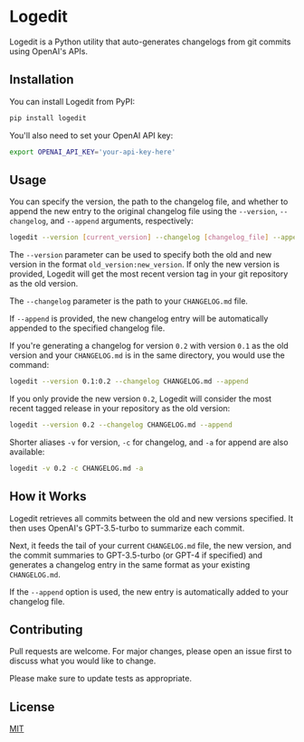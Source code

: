 # Logedit

Logedit is a Python utility that auto-generates changelogs from git commits using OpenAI's APIs.

## Installation

You can install Logedit from PyPI:

```bash
pip install logedit
```

You'll also need to set your OpenAI API key:

```bash
export OPENAI_API_KEY='your-api-key-here'
```

## Usage

You can specify the version, the path to the changelog file, and whether to append the new entry to the original changelog file using the `--version`, `--changelog`, and `--append` arguments, respectively:

```bash
logedit --version [current_version] --changelog [changelog_file] --append
```

The `--version` parameter can be used to specify both the old and new version in the format `old_version:new_version`. If only the new version is provided, Logedit will get the most recent version tag in your git repository as the old version.

The `--changelog` parameter is the path to your `CHANGELOG.md` file.

If `--append` is provided, the new changelog entry will be automatically appended to the specified changelog file.

If you're generating a changelog for version `0.2` with version `0.1` as the old version and your `CHANGELOG.md` is in the same directory, you would use the command:

```bash
logedit --version 0.1:0.2 --changelog CHANGELOG.md --append
```

If you only provide the new version `0.2`, Logedit will consider the most recent tagged release in your repository as the old version:

```bash
logedit --version 0.2 --changelog CHANGELOG.md --append
```

Shorter aliases `-v` for version, `-c` for changelog, and `-a` for append are also available:

```bash
logedit -v 0.2 -c CHANGELOG.md -a
```

## How it Works

Logedit retrieves all commits between the old and new versions specified. It then uses OpenAI's GPT-3.5-turbo to summarize each commit. 

Next, it feeds the tail of your current `CHANGELOG.md` file, the new version, and the commit summaries to GPT-3.5-turbo (or GPT-4 if specified) and generates a changelog entry in the same format as your existing `CHANGELOG.md`.

If the `--append` option is used, the new entry is automatically added to your changelog file.

## Contributing

Pull requests are welcome. For major changes, please open an issue first to discuss what you would like to change.

Please make sure to update tests as appropriate.

## License

[MIT](https://choosealicense.com/licenses/mit/)